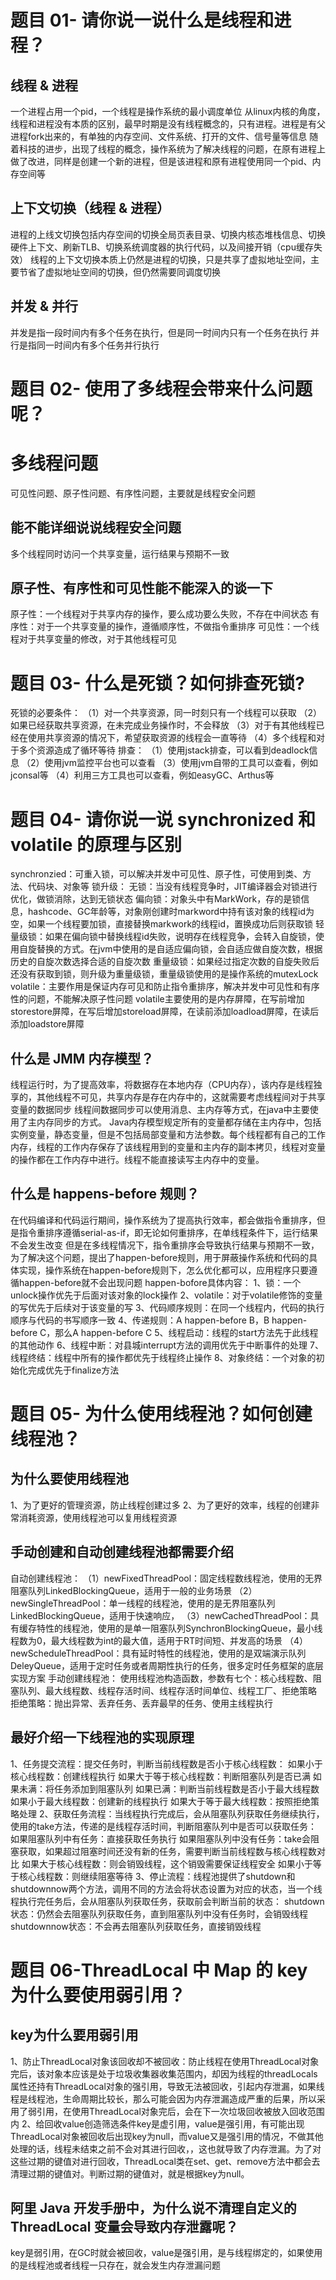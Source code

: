 # 题目 01- 请你说一说什么是线程和进程？
## 线程 & 进程
一个进程占用一个pid，一个线程是操作系统的最小调度单位 
从linux内核的角度，线程和进程没有本质的区别，最早时期是没有线程概念的，只有进程。进程是有父进程fork出来的，有单独的内存空间、文件系统、打开的文件、信号量等信息 
随着科技的进步，出现了线程的概念，操作系统为了解决线程的问题，在原有进程上做了改进，同样是创建一个新的进程，但是该进程和原有进程使用同一个pid、内存空间等

## 上下文切换（线程 & 进程）
进程的上线文切换包括内存空间的切换全局页表目录、切换内核态堆栈信息、切换硬件上下文、刷新TLB、切换系统调度器的执行代码，以及间接开销（cpu缓存失效）
线程的上下文切换本质上仍然是进程的切换，只是共享了虚拟地址空间，主要节省了虚拟地址空间的切换，但仍然需要同调度切换

## 并发 & 并行
并发是指一段时间内有多个任务在执行，但是同一时间内只有一个任务在执行
并行是指同一时间内有多个任务并行执行

# 题目 02- 使用了多线程会带来什么问题呢？
# 多线程问题
可见性问题、原子性问题、有序性问题，主要就是线程安全问题
## 能不能详细说说线程安全问题
多个线程同时访问一个共享变量，运行结果与预期不一致
## 原子性、有序性和可见性能不能深入的谈一下
原子性：一个线程对于共享内存的操作，要么成功要么失败，不存在中间状态
有序性：对于一个共享变量的操作，遵循顺序性，不做指令重排序
可见性：一个线程对于共享变量的修改，对于其他线程可见

# 题目 03- 什么是死锁？如何排查死锁?
死锁的必要条件：
    （1）对一个共享资源，同一时刻只有一个线程可以获取
    （2）如果已经获取共享资源，在未完成业务操作时，不会释放
    （3）对于有其他线程已经在使用共享资源的情况下，希望获取资源的线程会一直等待
    （4）多个线程和对于多个资源造成了循环等待
排查：
    （1）使用jstack排查，可以看到deadlock信息
    （2）使用jvm监控平台也可以查看
    （3）使用jvm自带的工具可以查看，例如jconsal等
    （4）利用三方工具也可以查看，例如easyGC、Arthus等


# 题目 04- 请你说一说 synchronized 和 volatile 的原理与区别
synchronzied：可重入锁，可以解决并发中可见性、原子性，可使用到类、方法、代码块、对象等
    锁升级：
        无锁：当没有线程竞争时，JIT编译器会对锁进行优化，做锁消除，达到无锁状态
        偏向锁：对象头中有MarkWork，存的是锁信息，hashcode、GC年龄等，对象刚创建时markword中持有该对象的线程id为空，如果一个线程要加锁，直接替换markwork的线程id，置换成功后则获取锁
        轻量级锁：如果在偏向锁中替换线程id失败，说明存在线程竞争，会转入自旋锁，使用自旋替换的方式。在jvm中使用的是自适应偏向锁，会自适应做自旋次数，根据历史的自旋次数选择合适的自旋次数
        重量级锁：如果经过指定次数的自旋失败后还没有获取到锁，则升级为重量级锁，重量级锁使用的是操作系统的mutexLock
volatile：主要作用是保证内存可见和防止指令重排序，解决并发中可见性和有序性的问题，不能解决原子性问题
    volatile主要使用的是内存屏障，在写前增加storestore屏障，在写后增加storeload屏障，在读前添加loadload屏障，在读后添加loadstore屏障

## 什么是 JMM 内存模型？
线程运行时，为了提高效率，将数据存在本地内存（CPU内存），该内存是线程独享的，其他线程不可见，共享内存是存在内存中的，这就需要考虑线程间对于共享变量的数据同步
线程间数据同步可以使用消息、主内存等方式，在java中主要使用了主内存同步的方式。
Java内存模型规定所有的变量都存储在主内存中，包括实例变量，静态变量，但是不包括局部变量和方法参数。每个线程都有自己的工作内存，线程的工作内存保存了该线程用到的变量和主内存的副本拷贝，线程对变量的操作都在工作内存中进行。线程不能直接读写主内存中的变量。

## 什么是 happens-before 规则？
在代码编译和代码运行期间，操作系统为了提高执行效率，都会做指令重排序，但是指令重排序遵循serial-as-if，即无论如何重排序，在单线程条件下，运行结果不会发生改变
但是在多线程情况下，指令重排序会导致执行结果与预期不一致，为了解决这个问题，提出了happen-before规则，用于屏蔽操作系统和代码的具体实现，操作系统在happen-before规则下，怎么优化都可以，应用程序只要遵循happen-before就不会出现问题
happen-bofore具体内容：
    1、锁：一个unlock操作优先于后面对该对象的lock操作
    2、volatile：对于volatile修饰的变量的写优先于后续对于该变量的写
    3、代码顺序规则：在同一个线程内，代码的执行顺序与代码的书写顺序一致
    4、传递规则：A happen-before B，B happen-before C，那么A happen-before C
    5、线程启动：线程的start方法先于此线程的其他动作
    6、线程中断：对县城interrupt方法的调用优先于中断事件的处理
    7、线程终结：线程中所有的操作都优先于线程终止操作
    8、对象终结：一个对象的初始化完成优先于finalize方法

# 题目 05- 为什么使用线程池？如何创建线程池？

## 为什么要使用线程池
1、为了更好的管理资源，防止线程创建过多
2、为了更好的效率，线程的创建非常消耗资源，使用线程池可以复用线程资源

## 手动创建和自动创建线程池都需要介绍
自动创建线程池：
    （1）newFixedThreadPool：固定线程数线程池，使用的无界阻塞队列LinkedBlockingQueue，适用于一般的业务场景
    （2）newSingleThreadPool：单一线程的线程池，使用的是无界阻塞队列LinkedBlockingQueue，适用于快速响应，
    （3）newCachedThreadPool：具有缓存特性的线程池，使用的是单一阻塞队列SynchronBlockingQueue，最小线程数为0，最大线程数为int的最大值，适用于RT时间短、并发高的场景
    （4）newScheduleThreadPool：具有延时特性的线程池，使用的是双端演示队列DeleyQueue，适用于定时任务或者周期性执行的任务，很多定时任务框架的底层实现方案
手动创建线程池：
    使用线程池构造函数，参数有七个：核心线程数、阻塞队列、最大线程数、线程存活时间、线程存活时间单位、线程工厂、拒绝策略
    拒绝策略：抛出异常、丢弃任务、丢弃最早的任务、使用主线程执行
## 最好介绍一下线程池的实现原理
1、任务提交流程：提交任务时，判断当前线程数是否小于核心线程数：
    如果小于核心线程数：创建线程执行
    如果大于等于核心线程数：判断阻塞队列是否已满
        如果未满：将任务添加到阻塞队列
        如果已满：判断当前线程数是否小于最大线程数
            如果小于最大线程数：创建新的线程执行
            如果大于等于最大线程数：按照拒绝策略处理
2、获取任务流程：当线程执行完成后，会从阻塞队列获取任务继续执行，使用的take方法，传递的是线程存活时间，判断阻塞队列中是否可以获取任务：
    如果阻塞队列中有任务：直接获取任务执行
    如果阻塞队列中没有任务：take会阻塞获取，如果超过阻塞时间还没有新的任务，需要判断当前线程数与核心线程数对比
        如果大于核心线程数：则会销毁线程，这个销毁需要保证线程安全
        如果小于等于核心线程数：则继续阻塞等待
3、停止流程：线程池提供了shutdown和shutdownnow两个方法，调用不同的方法会将状态设置为对应的状态，当一个线程执行完任务后，会从阻塞队列获取任务，获取前会判断当前的状态：
    shutdown状态：仍然会去阻塞队列获取任务，直到阻塞队列中没有任务时，会销毁线程
    shutdownnow状态：不会再去阻塞队列获取任务，直接销毁线程



# 题目 06-ThreadLocal 中 Map 的 key 为什么要使用弱引用？
## key为什么要用弱引用
1、防止ThreadLocal对象该回收却不被回收：防止线程在使用ThreadLocal对象完后，该对象本应该是处于垃圾收集器收集范围内，却因为线程的threadLocals属性还持有ThreadLocal对象的强引用，导致无法被回收，引起内存泄漏，如果线程是线程池，生命周期比较长，那么可能会因为内存泄漏造成严重的后果，所以采用了弱引用，在使用ThreadLocal对象完后，会在下一次垃圾回收被放入回收范围内
2、给回收value创造筛选条件key是虚引用，value是强引用，有可能出现ThreadLocal对象被回收后出现key为null，而value又是强引用的情况，不做其他处理的话，线程未结束之前不会对其进行回收，，这也就导致了内存泄漏。为了对这些过期的键值对进行回收，ThreadLocal类在set、get、remove方法中都会去清理过期的键值对。判断过期的键值对，就是根据key为null。

## 阿里 Java 开发手册中，为什么说不清理自定义的 ThreadLocal 变量会导致内存泄露呢？
key是弱引用，在GC时就会被回收，value是强引用，是与线程绑定的，如果使用的是线程池或者线程一只存在，就会发生内存泄漏问题